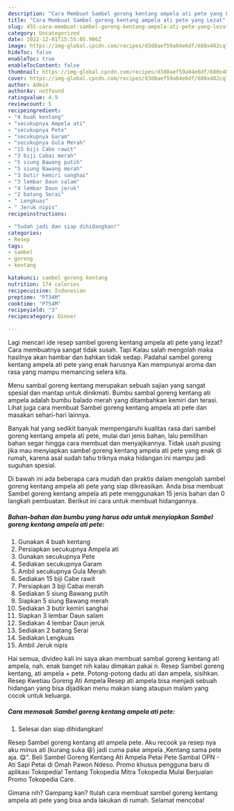 ```yaml
---
description: "Cara Membuat Sambel goreng kentang ampela ati pete yang Lezat"
title: "Cara Membuat Sambel goreng kentang ampela ati pete yang Lezat"
slug: 455-cara-membuat-sambel-goreng-kentang-ampela-ati-pete-yang-lezat
category: Uncategorized
date: 2022-12-01T15:55:05.986Z
image: https://img-global.cpcdn.com/recipes/d3d8aef59a04e6df/680x482cq70/sambel-goreng-kentang-ampela-ati-pete-foto-resep-utama.jpg
hideToc: false
enableToc: true
enableTocContent: false
thumbnail: https://img-global.cpcdn.com/recipes/d3d8aef59a04e6df/680x482cq70/sambel-goreng-kentang-ampela-ati-pete-foto-resep-utama.jpg
cover: https://img-global.cpcdn.com/recipes/d3d8aef59a04e6df/680x482cq70/sambel-goreng-kentang-ampela-ati-pete-foto-resep-utama.jpg
author: Admin
authorAv: notfound
ratingvalue: 4.9
reviewcount: 5
recipeingredient:
- "4 buah kentang"
- "secukupnya Ampela ati"
- "secukupnya Pete"
- "secukupnya Garam"
- "secukupnya Gula Merah"
- "15 biji Cabe rawit"
- "3 biji Cabai merah"
- "5 siung Bawang putih"
- "5 siung Bawang merah"
- "3 butir kemiri sanghai"
- "3 lembar Daun salam"
- "4 lembar Daun jeruk"
- "2 batang Serai"
- " Lengkuas"
- " Jeruk nipis"
recipeinstructions:

- "Sudah jadi dan siap dihidangkan!"
categories:
- Resep
tags:
- sambel
- goreng
- kentang

katakunci: sambel goreng kentang 
nutrition: 174 calories
recipecuisine: Indonesian
preptime: "PT34M"
cooktime: "PT54M"
recipeyield: "3"
recipecategory: Dinner

---
```



Lagi mencari ide resep sambel goreng kentang ampela ati pete yang lezat? Cara membuatnya sangat tidak susah. Tapi Kalau salah mengolah maka hasilnya akan hambar dan bahkan tidak sedap. Padahal sambel goreng kentang ampela ati pete yang enak harusnya Kan mempunyai aroma dan rasa yang mampu memancing selera kita.


Menu sambal goreng kentang merupakan sebuah sajian yang sangat spesial dan mantap untuk dinikmati. Bumbu sambal goreng kentang ati ampela adalah bumbu balado merah yang ditambahkan kemiri dan terasi. Lihat juga cara membuat Sambel goreng kentang ampela ati pete dan masakan sehari-hari lainnya.

Banyak hal yang sedikit banyak mempengaruhi kualitas rasa dari sambel goreng kentang ampela ati pete, mulai dari jenis bahan, lalu pemilihan bahan segar hingga cara membuat dan menyajikannya. Tidak usah pusing jika mau menyiapkan sambel goreng kentang ampela ati pete yang enak di rumah, karena asal sudah tahu triknya maka hidangan ini mampu jadi suguhan spesial.


Di bawah ini ada beberapa cara mudah dan praktis dalam mengolah sambel goreng kentang ampela ati pete yang siap dikreasikan. Anda bisa membuat Sambel goreng kentang ampela ati pete menggunakan 15 jenis bahan dan 0 langkah pembuatan. Berikut ini cara untuk membuat hidangannya.

<!--inarticleads1-->

##### Bahan-bahan dan bumbu yang harus ada untuk menyiapkan Sambel goreng kentang ampela ati pete:

1. Gunakan 4 buah kentang
1. Persiapkan secukupnya Ampela ati
1. Gunakan secukupnya Pete
1. Sediakan secukupnya Garam
1. Ambil secukupnya Gula Merah
1. Sediakan 15 biji Cabe rawit
1. Persiapkan 3 biji Cabai merah
1. Sediakan 5 siung Bawang putih
1. Siapkan 5 siung Bawang merah
1. Sediakan 3 butir kemiri sanghai
1. Siapkan 3 lembar Daun salam
1. Sediakan 4 lembar Daun jeruk
1. Sediakan 2 batang Serai
1. Sediakan  Lengkuas
1. Ambil  Jeruk nipis


Hai semua, divideo kali ini saya akan membuat sambal goreng kentang ati ampela, nah. enak banget nih kalau dimakan pakai n. Resep Sambel goreng kentang, ati ampela + pete. Potong-potong dadu ati dan ampela, sisihkan. Resep Kwetiau Goreng Ati Ampela Resep ati ampela bisa menjadi sebuah hidangan yang bisa dijadikan menu makan siang ataupun malam yang cocok untuk keluarga. 

<!--inarticleads2-->

##### Cara memasak Sambel goreng kentang ampela ati pete:


1. Selesai dan siap dihidangkan!

Resep Sambel goreng kentang ati ampela pete. Aku recook ya resep nya aku minus ati (kurang suka 😆) jadi cuma pake ampela ,Kentang sama pete aja. 😋&#34;. Beli Sambel Goreng Kentang Ati Ampela Petai Pete Sambal OPN - Ati Sapi Petai di Omah Pawon Ndeso. Promo khusus pengguna baru di aplikasi Tokopedia! Tentang Tokopedia Mitra Tokopedia Mulai Berjualan Promo Tokopedia Care. 

Gimana nih? Gampang kan? Itulah cara membuat sambel goreng kentang ampela ati pete yang bisa anda lakukan di rumah. Selamat mencoba!
